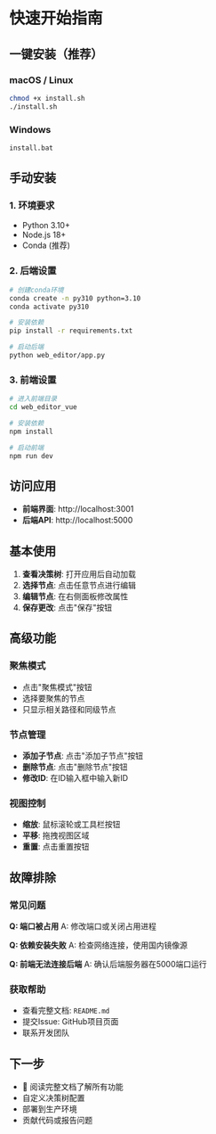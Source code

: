 # 快速开始指南

## 一键安装（推荐）

### macOS / Linux
```bash
chmod +x install.sh
./install.sh
```

### Windows
```cmd
install.bat
```

## 手动安装

### 1. 环境要求
- Python 3.10+
- Node.js 18+
- Conda (推荐)

### 2. 后端设置
```bash
# 创建conda环境
conda create -n py310 python=3.10
conda activate py310

# 安装依赖
pip install -r requirements.txt

# 启动后端
python web_editor/app.py
```

### 3. 前端设置
```bash
# 进入前端目录
cd web_editor_vue

# 安装依赖
npm install

# 启动前端
npm run dev
```

## 访问应用

- **前端界面**: http://localhost:3001
- **后端API**: http://localhost:5000

## 基本使用

1. **查看决策树**: 打开应用后自动加载
2. **选择节点**: 点击任意节点进行编辑
3. **编辑节点**: 在右侧面板修改属性
4. **保存更改**: 点击"保存"按钮

## 高级功能

### 聚焦模式
- 点击"聚焦模式"按钮
- 选择要聚焦的节点
- 只显示相关路径和同级节点

### 节点管理
- **添加子节点**: 点击"添加子节点"按钮
- **删除节点**: 点击"删除节点"按钮
- **修改ID**: 在ID输入框中输入新ID

### 视图控制
- **缩放**: 鼠标滚轮或工具栏按钮
- **平移**: 拖拽视图区域
- **重置**: 点击重置按钮

## 故障排除

### 常见问题

**Q: 端口被占用**
A: 修改端口或关闭占用进程

**Q: 依赖安装失败**
A: 检查网络连接，使用国内镜像源

**Q: 前端无法连接后端**
A: 确认后端服务器在5000端口运行

### 获取帮助
- 查看完整文档: `README.md`
- 提交Issue: GitHub项目页面
- 联系开发团队

## 下一步

- 📖 阅读完整文档了解所有功能
- 自定义决策树配置
- 部署到生产环境
- 贡献代码或报告问题 